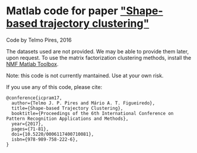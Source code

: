 # Matlab code for paper ["Shape-based trajectory clustering"](http://users.isr.ist.utl.pt/~jsm/SPARSIS/2017_Telmo_Pires_ICPRAM.pdf)

Code by Telmo Pires, 2016

The datasets used are not provided. We may be able to provide them later, upon request. To use the matrix factorization clustering methods, install the [NMF Matlab Toolbox](https://sites.google.com/site/nmftool/).

Note: this code is not currently mantained. Use at your own risk.

If you use any of this code, please cite:
```
@conference{icpram17,
  author={Telmo J. P. Pires and Mário A. T. Figueiredo},
  title={Shape-based Trajectory Clustering},
  booktitle={Proceedings of the 6th International Conference on Pattern Recognition Applications and Methods},
  year={2017},
  pages={71-81},
  doi={10.5220/0006117400710081},
  isbn={978-989-758-222-6},
}
```
